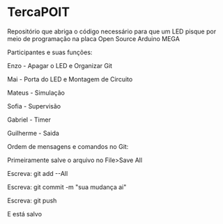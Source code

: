 # TercaPOIT

Repositório que abriga o código necessário para que um LED pisque por meio de programação na placa Open Source Arduino MEGA

Participantes e suas funções:

Enzo - Apagar o LED e Organizar Git

Mai - Porta do LED e Montagem de Circuito

Mateus - Simulação

Sofia - Supervisão

Gabriel - Timer

Guilherme - Saida


Ordem de mensagens e comandos no Git:

Primeiramente salve o arquivo no File>Save All

Escreva: git add --All

Escreva: git commit -m "sua mudança ai"

Escreva: git push

E está salvo